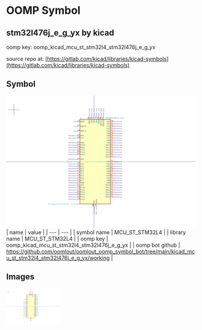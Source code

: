 # OOMP Symbol  
## stm32l476j_e_g_yx  by kicad  
  
oomp key: oomp_kicad_mcu_st_stm32l4_stm32l476j_e_g_yx  
  
source repo at: [https://gitlab.com/kicad/libraries/kicad-symbols](https://gitlab.com/kicad/libraries/kicad-symbols)  
## Symbol  
  
[![working.png](working_600.png)](working.png)  
| name | value | 
| --- | --- | 
| symbol name | MCU_ST_STM32L4 | 
| library name | MCU_ST_STM32L4 | 
| oomp key | oomp_kicad_mcu_st_stm32l4_stm32l476j_e_g_yx | 
| oomp bot github | https://github.com/oomlout/oomlout_oomp_symbol_bot/tree/main/kicad_mcu_st_stm32l4_stm32l476j_e_g_yx/working | 
## Images  
  
[![working.png](working_140.png)](working.png)  

